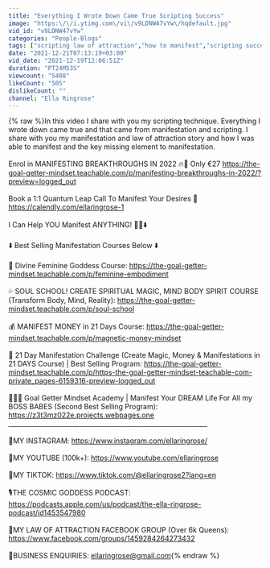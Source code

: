 ```yaml
---
title: "Everything I Wrote Down Came True Scripting Success"
image: "https:\/\/i.ytimg.com\/vi\/v9LDNW47vYw\/hqdefault.jpg"
vid_id: "v9LDNW47vYw"
categories: "People-Blogs"
tags: ["scripting law of attraction","how to manifest","scripting success stories"]
date: "2021-12-21T07:13:19+03:00"
vid_date: "2021-12-19T12:06:51Z"
duration: "PT24M53S"
viewcount: "5408"
likeCount: "505"
dislikeCount: ""
channel: "Ella Ringrose"
---
```

{% raw %}In this video I share with you my scripting technique. Everything I wrote down came true and that came from manifestation and scripting. I share with you my manifestation and law of attraction story and how I was able to manifest and the key missing element to manifestation. <br /><br />Enrol in MANIFESTING BREAKTHROUGHS IN 2022 🔥🦋 Only €27 <a rel="nofollow" target="blank" href="https://the-goal-getter-mindset.teachable.com/p/manifesting-breakthroughs-in-2022/?preview=logged_out">https://the-goal-getter-mindset.teachable.com/p/manifesting-breakthroughs-in-2022/?preview=logged_out</a><br /><br />Book a 1:1 Quantum Leap Call To Manifest Your Desires 🔮 <a rel="nofollow" target="blank" href="https://calendly.com/ellaringrose-1">https://calendly.com/ellaringrose-1</a><br /><br />I Can Help YOU Manifest ANYTHING! 🔮💦⬇️  <br /><br />⬇️ Best Selling Manifestation Courses Below ⬇️  <br /><br />👑 Divine Feminine Goddess Course: <a rel="nofollow" target="blank" href="https://the-goal-getter-mindset.teachable.com/p/feminine-embodiment">https://the-goal-getter-mindset.teachable.com/p/feminine-embodiment</a> <br /><br />💦 SOUL SCHOOL! CREATE SPIRITUAL MAGIC, MIND BODY SPIRIT COURSE (Transform Body, Mind, Reality):  <a rel="nofollow" target="blank" href="https://the-goal-getter-mindset.teachable.com/p/soul-school">https://the-goal-getter-mindset.teachable.com/p/soul-school</a>  <br /><br />💰 MANIFEST MONEY in 21 Days Course:  <a rel="nofollow" target="blank" href="https://the-goal-getter-mindset.teachable.com/p/magnetic-money-mindset">https://the-goal-getter-mindset.teachable.com/p/magnetic-money-mindset</a> <br /><br />🔮 21 Day Manifestation Challenge (Create Magic, Money &amp; Manifestations in 21 DAYS Course) | Best Selling Program:  <a rel="nofollow" target="blank" href="https://the-goal-getter-mindset.teachable.com/p/https-the-goal-getter-mindset-teachable-com-private_pages-6159316-preview-logged_out">https://the-goal-getter-mindset.teachable.com/p/https-the-goal-getter-mindset-teachable-com-private_pages-6159316-preview-logged_out</a> <br /><br />👩🏼‍🎓 Goal Getter Mindset Academy | Manifest Your DREAM Life For All my BOSS BABES (Second Best Selling Program):  <a rel="nofollow" target="blank" href="https://z3t3mz022e.projects.webpages.one">https://z3t3mz022e.projects.webpages.one</a> <br />______________________________________________________________  <br /><br />📸MY INSTAGRAM: <a rel="nofollow" target="blank" href="https://www.instagram.com/ellaringrose/">https://www.instagram.com/ellaringrose/</a>  <br /><br />🍭MY YOUTUBE (100k+): <a rel="nofollow" target="blank" href="https://www.youtube.com/ellaringrose">https://www.youtube.com/ellaringrose</a><br /><br />💋MY TIKTOK: <a rel="nofollow" target="blank" href="https://www.tiktok.com/@ellaringrose2?lang=en">https://www.tiktok.com/@ellaringrose2?lang=en</a>  <br /><br />🎙THE COSMIC GODDESS PODCAST:  <a rel="nofollow" target="blank" href="https://podcasts.apple.com/us/podcast/the-ella-ringrose-podcast/id1453547980">https://podcasts.apple.com/us/podcast/the-ella-ringrose-podcast/id1453547980</a>  <br /><br />🦋MY LAW OF ATTRACTION FACEBOOK GROUP (Over 6k Queens):  <a rel="nofollow" target="blank" href="https://www.facebook.com/groups/1459284264273432">https://www.facebook.com/groups/1459284264273432</a>  <br /><br />🌇BUSINESS ENQUIRIES: ellaringrose@gmail.com{% endraw %}
